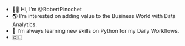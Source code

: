 - ✌🏽 Hi, I’m @RobertPinochet
- 🌎 I’m interested on adding value to the Business World with Data Analytics.
- 🐍 I’m always learning new skills on Python for my Daily Workflows.
- 🇨🇱 
